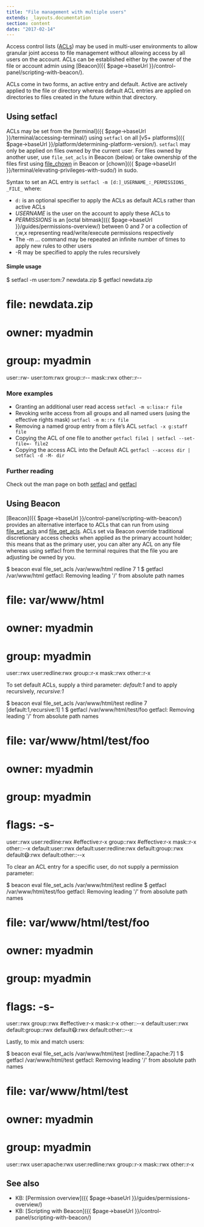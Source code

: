 ```yaml
---
title: "File management with multiple users"
extends: _layouts.documentation
section: content
date: "2017-02-14"
---
```


Access control lists ([ACLs](https://wiki.archlinux.org/index.php/Access_Control_Lists)) may be used in multi-user environments to allow granular joint access to file management without allowing access by all users on the account. ACLs can be established either by the owner of the file or account admin using [Beacon]({{ $page->baseUrl }}/control-panel/scripting-with-beacon/).

ACLs come in two forms, an active entry and default. Active are actively applied to the file or directory whereas default ACL entries are applied on directories to files created in the future within that directory.

## Using setfacl

ACLs may be set from the [terminal]({{ $page->baseUrl }}/terminal/accessing-terminal/) using `setfacl` on all [v5+ platforms]({{ $page->baseUrl }}/platform/determining-platform-version/). `setfacl` may only be applied on files owned by the current user. For files owned by another user, use `file_set_acls` in Beacon (below) or take ownership of the files first using [file\_chown](http://api.apiscp.com/docs/class-File_Module.html#_chown) in Beacon or [chown]({{ $page->baseUrl }}/terminal/elevating-privileges-with-sudo/) in sudo.

Syntax to set an ACL entry is `setfacl -m [d:]_USERNAME_:_PERMISSIONS_ _FILE_` where:

- `d:` is an optional specifier to apply the ACLs as default ACLs rather than active ACLs
- _USERNAME_ is the user on the account to apply these ACLs to
- _PERMISSIONS_ is an [octal bitmask]({{ $page->baseUrl }}/guides/permissions-overview/) between 0 and 7 or a collection of r,w,x representing read/write/execute permissions respectively
- The -m ... command may be repeated an infinite number of times to apply new rules to other users
- \-R may be specified to apply the rules recursively

#### Simple usage

$ setfacl -m user:tom:7 newdata.zip
$ getfacl newdata.zip
# file: newdata.zip
# owner: myadmin
# group: myadmin
user::rw-
user:tom:rwx
group::r--
mask::rwx
other::r--

### More examples

- Granting an additional user read access `setfacl -m u:lisa:r file`
- Revoking write access from all groups and all named users (using the effective rights mask) `setfacl -m m::rx file`
- Removing a named group entry from a file’s ACL `setfacl -x g:staff file`
- Copying the ACL of one file to another `getfacl file1 | setfacl --set-file=- file2`
- Copying the access ACL into the Default ACL `getfacl --access dir | setfacl -d -M- dir`

### Further reading

Check out the man page on both [setfacl](https://linux.die.net/man/1/setfacl) and [getfacl](https://linux.die.net/man/1/getfacl)

## Using Beacon

[Beacon]({{ $page->baseUrl }}/control-panel/scripting-with-beacon/) provides an alternative interface to ACLs that can run from using [file\_set\_acls](http://api.apiscp.com/docs/class-File_Module.html#_set_acls) and [file\_get\_acls](http://api.apiscp.com/docs/class-File_Module.html#_get_acls). ACLs set via Beacon override traditional discretionary access checks when applied as the primary account holder; this means that as the primary user, you can alter any ACL on any file whereas using setfacl from the terminal requires that the file you are adjusting be owned by you.

$ beacon eval file\_set\_acls /var/www/html redline 7
1
$ getfacl /var/www/html
getfacl: Removing leading '/' from absolute path names
# file: var/www/html
# owner: myadmin
# group: myadmin
user::rwx
user:redline:rwx
group::r-x
mask::rwx
other::r-x

To set default ACLs, supply a third parameter: _default:1_ and to apply recursively, _recursive:1_

$ beacon eval file\_set\_acls /var/www/html/test redline 7 \[default:1,recursive:1\]
1
$ getfacl /var/www/html/test/foo
getfacl: Removing leading '/' from absolute path names
# file: var/www/html/test/foo
# owner: myadmin
# group: myadmin
# flags: -s-
user::rwx
user:redline:rwx #effective:r-x
group::rwx #effective:r-x
mask::r-x
other::--x
default:user::rwx
default:user:redline:rwx
default:group::rwx
default:mask::rwx
default:other::--x

To clear an ACL entry for a specific user, do not supply a permission parameter:

$ beacon eval file\_set\_acls /var/www/html/test redline 
$ getfacl /var/www/html/test/foo
getfacl: Removing leading '/' from absolute path names
# file: var/www/html/test/foo
# owner: myadmin
# group: myadmin
# flags: -s-
user::rwx
group::rwx #effective:r-x
mask::r-x
other::--x
default:user::rwx
default:group::rwx
default:mask::rwx
default:other::--x

Lastly, to mix and match users:

$ beacon eval file\_set\_acls /var/www/html/test \[redline:7,apache:7\]
1
$ getfacl /var/www/html/test
getfacl: Removing leading '/' from absolute path names
# file: var/www/html/test
# owner: myadmin
# group: myadmin
user::rwx
user:apache:rwx
user:redline:rwx
group::r-x
mask::rwx
other::r-x

## See also

- KB: [Permission overview]({{ $page->baseUrl }}/guides/permissions-overview/)
- KB: [Scripting with Beacon]({{ $page->baseUrl }}/control-panel/scripting-with-beacon/)
